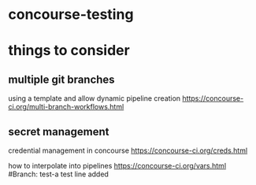 # concourse-testing

# things to consider

## multiple git branches

using a template and allow dynamic pipeline creation
https://concourse-ci.org/multi-branch-workflows.html

## secret management

credential management in concourse
https://concourse-ci.org/creds.html

how to interpolate into pipelines
https://concourse-ci.org/vars.html
#Branch: test-a
test line added
